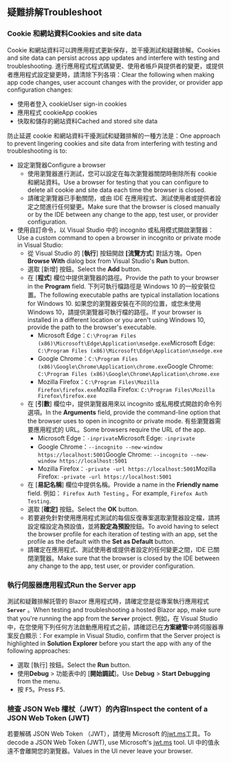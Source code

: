 ## <a name="troubleshoot"></a><span data-ttu-id="c8f1d-101">疑難排解</span><span class="sxs-lookup"><span data-stu-id="c8f1d-101">Troubleshoot</span></span>

### <a name="cookies-and-site-data"></a><span data-ttu-id="c8f1d-102">Cookie 和網站資料</span><span class="sxs-lookup"><span data-stu-id="c8f1d-102">Cookies and site data</span></span>

<span data-ttu-id="c8f1d-103">Cookie 和網站資料可以跨應用程式更新保存，並干擾測試和疑難排解。</span><span class="sxs-lookup"><span data-stu-id="c8f1d-103">Cookies and site data can persist across app updates and interfere with testing and troubleshooting.</span></span> <span data-ttu-id="c8f1d-104">進行應用程式程式碼變更、使用者帳戶與提供者的變更，或提供者應用程式設定變更時，請清除下列各項：</span><span class="sxs-lookup"><span data-stu-id="c8f1d-104">Clear the following when making app code changes, user account changes with the provider, or provider app configuration changes:</span></span>

* <span data-ttu-id="c8f1d-105">使用者登入 cookie</span><span class="sxs-lookup"><span data-stu-id="c8f1d-105">User sign-in cookies</span></span>
* <span data-ttu-id="c8f1d-106">應用程式 cookie</span><span class="sxs-lookup"><span data-stu-id="c8f1d-106">App cookies</span></span>
* <span data-ttu-id="c8f1d-107">快取和儲存的網站資料</span><span class="sxs-lookup"><span data-stu-id="c8f1d-107">Cached and stored site data</span></span>

<span data-ttu-id="c8f1d-108">防止延遲 cookie 和網站資料干擾測試和疑難排解的一種方法是：</span><span class="sxs-lookup"><span data-stu-id="c8f1d-108">One approach to prevent lingering cookies and site data from interfering with testing and troubleshooting is to:</span></span>

* <span data-ttu-id="c8f1d-109">設定瀏覽器</span><span class="sxs-lookup"><span data-stu-id="c8f1d-109">Configure a browser</span></span>
  * <span data-ttu-id="c8f1d-110">使用瀏覽器進行測試，您可以設定在每次瀏覽器關閉時刪除所有 cookie 和網站資料。</span><span class="sxs-lookup"><span data-stu-id="c8f1d-110">Use a browser for testing that you can configure to delete all cookie and site data each time the browser is closed.</span></span>
  * <span data-ttu-id="c8f1d-111">請確定瀏覽器已手動關閉，或由 IDE 在應用程式、測試使用者或提供者設定之間進行任何變更。</span><span class="sxs-lookup"><span data-stu-id="c8f1d-111">Make sure that the browser is closed manually or by the IDE between any change to the app, test user, or provider configuration.</span></span>
* <span data-ttu-id="c8f1d-112">使用自訂命令，以 Visual Studio 中的 incognito 或私用模式開啟瀏覽器：</span><span class="sxs-lookup"><span data-stu-id="c8f1d-112">Use a custom command to open a browser in incognito or private mode in Visual Studio:</span></span>
  * <span data-ttu-id="c8f1d-113">從 Visual Studio 的 [**執行**] 按鈕開啟 **[流覽方式**] 對話方塊。</span><span class="sxs-lookup"><span data-stu-id="c8f1d-113">Open **Browse With** dialog box from Visual Studio's **Run** button.</span></span>
  * <span data-ttu-id="c8f1d-114">選取 [新增] 按鈕。</span><span class="sxs-lookup"><span data-stu-id="c8f1d-114">Select the **Add** button.</span></span>
  * <span data-ttu-id="c8f1d-115">在 [**程式**] 欄位中提供瀏覽器的路徑。</span><span class="sxs-lookup"><span data-stu-id="c8f1d-115">Provide the path to your browser in the **Program** field.</span></span> <span data-ttu-id="c8f1d-116">下列可執行檔路徑是 Windows 10 的一般安裝位置。</span><span class="sxs-lookup"><span data-stu-id="c8f1d-116">The following executable paths are typical installation locations for Windows 10.</span></span> <span data-ttu-id="c8f1d-117">如果您的瀏覽器安裝在不同的位置，或您未使用 Windows 10，請提供瀏覽器可執行檔的路徑。</span><span class="sxs-lookup"><span data-stu-id="c8f1d-117">If your browser is installed in a different location or you aren't using Windows 10, provide the path to the browser's executable.</span></span>
    * <span data-ttu-id="c8f1d-118">Microsoft Edge：`C:\Program Files (x86)\Microsoft\Edge\Application\msedge.exe`</span><span class="sxs-lookup"><span data-stu-id="c8f1d-118">Microsoft Edge: `C:\Program Files (x86)\Microsoft\Edge\Application\msedge.exe`</span></span>
    * <span data-ttu-id="c8f1d-119">Google Chrome：`C:\Program Files (x86)\Google\Chrome\Application\chrome.exe`</span><span class="sxs-lookup"><span data-stu-id="c8f1d-119">Google Chrome: `C:\Program Files (x86)\Google\Chrome\Application\chrome.exe`</span></span>
    * <span data-ttu-id="c8f1d-120">Mozilla Firefox：`C:\Program Files\Mozilla Firefox\firefox.exe`</span><span class="sxs-lookup"><span data-stu-id="c8f1d-120">Mozilla Firefox: `C:\Program Files\Mozilla Firefox\firefox.exe`</span></span>
  * <span data-ttu-id="c8f1d-121">在 [**引數**] 欄位中，提供瀏覽器用來以 incognito 或私用模式開啟的命令列選項。</span><span class="sxs-lookup"><span data-stu-id="c8f1d-121">In the **Arguments** field, provide the command-line option that the browser uses to open in incognito or private mode.</span></span> <span data-ttu-id="c8f1d-122">有些瀏覽器需要應用程式的 URL。</span><span class="sxs-lookup"><span data-stu-id="c8f1d-122">Some browsers require the URL of the app.</span></span>
    * <span data-ttu-id="c8f1d-123">Microsoft Edge：`-inprivate`</span><span class="sxs-lookup"><span data-stu-id="c8f1d-123">Microsoft Edge: `-inprivate`</span></span>
    * <span data-ttu-id="c8f1d-124">Google Chrome：`--incognito --new-window https://localhost:5001`</span><span class="sxs-lookup"><span data-stu-id="c8f1d-124">Google Chrome: `--incognito --new-window https://localhost:5001`</span></span>
    * <span data-ttu-id="c8f1d-125">Mozilla Firefox：`-private -url https://localhost:5001`</span><span class="sxs-lookup"><span data-stu-id="c8f1d-125">Mozilla Firefox: `-private -url https://localhost:5001`</span></span>
  * <span data-ttu-id="c8f1d-126">在 [**易記名稱**] 欄位中提供名稱。</span><span class="sxs-lookup"><span data-stu-id="c8f1d-126">Provide a name in the **Friendly name** field.</span></span> <span data-ttu-id="c8f1d-127">例如： `Firefox Auth Testing` 。</span><span class="sxs-lookup"><span data-stu-id="c8f1d-127">For example, `Firefox Auth Testing`.</span></span>
  * <span data-ttu-id="c8f1d-128">選取 [**確定]** 按鈕。</span><span class="sxs-lookup"><span data-stu-id="c8f1d-128">Select the **OK** button.</span></span>
  * <span data-ttu-id="c8f1d-129">若要避免針對使用應用程式測試的每個反復專案選取瀏覽器設定檔，請將設定檔設定為預設值，並將**設定為預設**按鈕。</span><span class="sxs-lookup"><span data-stu-id="c8f1d-129">To avoid having to select the browser profile for each iteration of testing with an app, set the profile as the default with the **Set as Default** button.</span></span>
  * <span data-ttu-id="c8f1d-130">請確定在應用程式、測試使用者或提供者設定的任何變更之間，IDE 已關閉瀏覽器。</span><span class="sxs-lookup"><span data-stu-id="c8f1d-130">Make sure that the browser is closed by the IDE between any change to the app, test user, or provider configuration.</span></span>

### <a name="run-the-server-app"></a><span data-ttu-id="c8f1d-131">執行伺服器應用程式</span><span class="sxs-lookup"><span data-stu-id="c8f1d-131">Run the Server app</span></span>

<span data-ttu-id="c8f1d-132">測試和疑難排解託管的 Blazor 應用程式時，請確定您是從專案執行應用程式 **`Server`** 。</span><span class="sxs-lookup"><span data-stu-id="c8f1d-132">When testing and troubleshooting a hosted Blazor app, make sure that you're running the app from the **`Server`** project.</span></span> <span data-ttu-id="c8f1d-133">例如，在 Visual Studio 中，在您使用下列任何方法啟動應用程式之前，請確認已在**方案總管**中將伺服器專案反白顯示：</span><span class="sxs-lookup"><span data-stu-id="c8f1d-133">For example in Visual Studio, confirm that the Server project is highlighted in **Solution Explorer** before you start the app with any of the following approaches:</span></span>

* <span data-ttu-id="c8f1d-134">選取 [執行] 按鈕。</span><span class="sxs-lookup"><span data-stu-id="c8f1d-134">Select the **Run** button.</span></span>
* <span data-ttu-id="c8f1d-135">使用**Debug**  >  功能表中的 [**開始調試**]。</span><span class="sxs-lookup"><span data-stu-id="c8f1d-135">Use **Debug** > **Start Debugging** from the menu.</span></span>
* <span data-ttu-id="c8f1d-136">按 <kbd>F5</kbd>。</span><span class="sxs-lookup"><span data-stu-id="c8f1d-136">Press <kbd>F5</kbd>.</span></span>

### <a name="inspect-the-content-of-a-json-web-token-jwt"></a><span data-ttu-id="c8f1d-137">檢查 JSON Web 權杖（JWT）的內容</span><span class="sxs-lookup"><span data-stu-id="c8f1d-137">Inspect the content of a JSON Web Token (JWT)</span></span>

<span data-ttu-id="c8f1d-138">若要解碼 JSON Web Token （JWT），請使用 Microsoft 的[jwt.ms](https://jwt.ms/)工具。</span><span class="sxs-lookup"><span data-stu-id="c8f1d-138">To decode a JSON Web Token (JWT), use Microsoft's [jwt.ms](https://jwt.ms/) tool.</span></span> <span data-ttu-id="c8f1d-139">UI 中的值永遠不會離開您的瀏覽器。</span><span class="sxs-lookup"><span data-stu-id="c8f1d-139">Values in the UI never leave your browser.</span></span>

